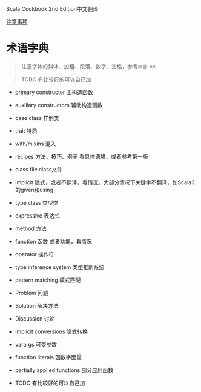 Scala Cookbook 2nd Edition中文翻译

[注意事项](./注意事项.md)

# 术语字典

> 注意字体的斜体、加粗、段落、数字、空格，参考`序言.md`

> TODO 有比较好的可以自己加

- primary constructor  主构造函数
- auxiliary constructors 辅助构造函数
- case class 样例类
- trait 特质
- with/mixins 混入
- recipes 方法、技巧、例子 看具体语境，或者参考第一版
- class file    class文件
- implicit 隐式，或者不翻译，看情况。大部分情况下关键字不翻译，如Scala3的given和using
- type class 类型类
- expressive 表达式
- method 方法
- function 函数  或者功能，看情况
- operator 操作符
- type inference system 类型推断系统
- pattern matching 模式匹配
- Problem 问题
- Solution 解决方法
- Discussion 讨论
- implicit conversions 隐式转换
- varargs 可变参数
- function literals 函数字面量
- partially applied functions 部分应用函数


- TODO 有比较好的可以自己加